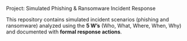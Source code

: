 Project: Simulated Phishing & Ransomware Incident Response

This repository contains simulated incident scenarios (phishing and ransomware) analyzed using the **5 W’s** (Who, What, Where, When, Why) and documented with **formal response actions**.
